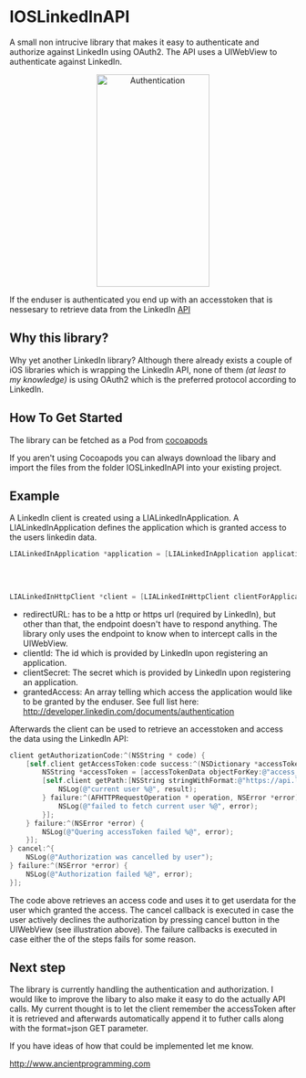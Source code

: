 IOSLinkedInAPI
==============
A small non intrucive library that makes it easy to authenticate and authorize against LinkedIn using OAuth2.
The API uses a UIWebView to authenticate against LinkedIn.
<p align="center" >
  <img src="https://raw.github.com/jeyben/IOSLinkedInAPI/master/gh-pages/authenticate-example.png" alt="Authentication" title="Authentication" height="372" width="198">
</p>

If the enduser is authenticated you end up with an accesstoken that is nessesary to retrieve data from the LinkedIn [API](https://developer.linkedin.com/apis)

Why this library?
-----------------
Why yet another LinkedIn library?
Although there already exists a couple of iOS libraries which is wrapping the LinkedIn API, none of them *(at least to my knowledge)* is using OAuth2 which is the preferred protocol according to LinkedIn.

How To Get Started
------------------
The library can be fetched as a Pod from [cocoapods](http://cocoapods.org/?q=ioslinkedinapi)

If you aren't using Cocoapods you can always download the libary and import the files from the folder IOSLinkedInAPI into your existing project.

Example
-------

A LinkedIn client is created using a LIALinkedInApplication.
A LIALinkedInApplication defines the application which is granted access to the users linkedin data.
``` objective-c
LIALinkedInApplication *application = [LIALinkedInApplication applicationWithRedirectURL:@"http://www.ancientprogramming.com"
                                                                                    clientId:@"clientId"
                                                                                clientSecret:@"clientSecret"
                                                                                       state:@"DCEEFWF45453sdffef424"
                                                                               grantedAccess:@[@"r_fullprofile", @"r_network"]];
LIALinkedInHttpClient *client = [LIALinkedInHttpClient clientForApplication:application];
```
* redirectURL: has to be a http or https url (required by LinkedIn), but other than that, the endpoint doesn't have to respond anything. The library only uses the endpoint to know when to intercept calls in the UIWebView.
* clientId: The id which is provided by LinkedIn upon registering an application.
* clientSecret: The secret which is provided by LinkedIn upon registering an application.
* grantedAccess: An array telling which access the application would like to be granted by the enduser. See full list here: http://developer.linkedin.com/documents/authentication

Afterwards the client can be used to retrieve an accesstoken and access the data using the LinkedIn API:
``` objective-c
client getAuthorizationCode:^(NSString * code) {
    [self.client getAccessToken:code success:^(NSDictionary *accessTokenData) {
        NSString *accessToken = [accessTokenData objectForKey:@"access_token"];
        [self.client getPath:[NSString stringWithFormat:@"https://api.linkedin.com/v1/people/~?oauth2_access_token=%@&format=json", accessToken] parameters:nil success:^(AFHTTPRequestOperation * operation, NSDictionary *result) {
            NSLog(@"current user %@", result);
        } failure:^(AFHTTPRequestOperation * operation, NSError *error) {
            NSLog(@"failed to fetch current user %@", error);
        }];
    } failure:^(NSError *error) {
        NSLog(@"Quering accessToken failed %@", error);
    }];
} cancel:^{
    NSLog(@"Authorization was cancelled by user");
} failure:^(NSError *error) {
    NSLog(@"Authorization failed %@", error);
}];
```
The code above retrieves an access code and uses it to get userdata for the user which granted the access.
The cancel callback is executed in case the user actively declines the authorization by pressing cancel button in the UIWebView (see illustration above).
The failure callbacks is executed in case either the of the steps fails for some reason.

Next step
--------------------
The library is currently  handling the authentication and authorization.
I would like to improve the libary to also make it easy to do the actually API calls.
My current thought is to let the client remember the accessToken after it is retrieved and afterwards automatically append it to futher calls along with the format=json GET parameter.

If you have ideas of how that could be implemented let me know.

http://www.ancientprogramming.com